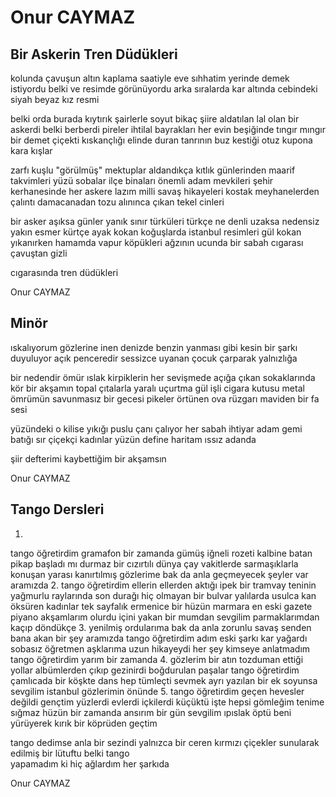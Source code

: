# Onur CAYMAZ

## Bir Askerin Tren Düdükleri

kolunda çavuşun altın kaplama saatiyle
eve sıhhatim yerinde demek istiyordu belki
ve resimde görünüyordu arka sıralarda
kar altında cebindeki siyah beyaz kız resmi

belki orda burada kıytırık şairlerle soyut bikaç şiire
aldatılan lal olan bir askerdi belki berberdi pireler
ihtilal bayrakları her evin beşiğinde tıngır mıngır
bir demet çiçekti kıskançlığı elinde duran 
tanrının buz kestiği otuz kupona kara kışlar

zarfı kuşlu "görülmüş" mektuplar aldandıkça
kıtlık günlerinden maarif takvimleri yüzü 
sobalar ilçe binaları önemli adam mevkileri
şehir kerhanesinde her askere lazım milli 
savaş hikayeleri kostak meyhanelerden çalıntı 
damacanadan tozu alınınca çıkan tekel cinleri

bir asker aşıksa günler yanık sınır türküleri
türkçe ne denli uzaksa nedensiz yakın esmer kürtçe
ayak kokan koğuşlarda istanbul resimleri gül kokan
yıkanırken hamamda vapur köpükleri 
ağzının ucunda bir sabah cıgarası çavuştan gizli

cıgarasında tren düdükleri

Onur CAYMAZ

## Minör

ıskalıyorum gözlerine inen denizde benzin 
 yanması gibi kesin bir şarkı duyuluyor açık  penceredir
 sessizce uyanan çocuk çarparak yalnızlığa

 bir nedendir  ömür  ıslak kirpiklerin
 her sevişmede açığa çıkan  sokaklarında kör bir
 akşamın topal çıtalarla yaralı  uçurtma gül işli cigara
 kutusu metal ömrümün savunmasız bir gecesi 
 pikeler örtünen ova rüzgarı maviden bir fa sesi

 yüzündeki o kilise yıkığı  puslu çanı çalıyor 
 her sabah ihtiyar adam gemi batığı sır
 çiçekçi kadınlar yüzün define haritam
 ıssız adanda

şiir defterimi kaybettiğim bir akşamsın

Onur CAYMAZ

## Tango Dersleri

1.
tango öğretirdim gramafon bir zamanda
gümüş iğneli rozeti kalbine batan
pikap başladı mı durmaz bir cızırtılı dünya
çay vakitlerde sarmaşıklarla konuşan
yarası kanırtılmış gözlerime bak da anla
geçmeyecek şeyler var aramızda
2.
tango öğretirdim ellerin ellerden aktığı
ipek bir tramvay teninin yağmurlu raylarında
son durağı hiç olmayan bir bulvar 
yalılarda usulca kan öksüren kadınlar 
tek sayfalık ermenice bir hüzün marmara
en eski gazete piyano akşamlarım olurdu
içini yakan bir mumdan sevgilim
parmaklarımdan kaçıp döndükçe
3. 
yenilmiş ordularıma bak da anla zorunlu savaş
senden bana akan bir şey aramızda
tango öğretirdim adım eski şarkı
kar yağardı sobasız öğretmen aşklarıma
uzun hikayeydi her şey kimseye anlatmadım 
tango öğretirdim yarım bir zamanda
4.
gözlerim bir atın tozduman ettiği yollar
albümlerden çıkıp gezinirdi boğdurulan paşalar
tango öğretirdim çamlıcada bir köşkte
dans hep tümleçti sevmek ayrı yazılan bir ek
soyunsa sevgilim istanbul gözlerimin önünde
5.
tango öğretirdim geçen hevesler değildi gençtim
yüzlerdi evlerdi içkilerdi küçüktü işte hepsi
gömleğim tenime sığmaz hüzün bir zamanda
ansırım bir gün sevgilim ıpıslak öptü beni
yürüyerek kırık bir köprüden geçtim

tango dedimse anla bir sezindi yalnızca bir ceren
kırmızı çiçekler sunularak edilmiş bir lütuftu 
belki tango                          
                              yapamadım ki hiç 
                             ağlardım her şarkıda

Onur CAYMAZ